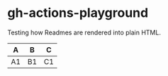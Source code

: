 <!-- @format -->

# gh-actions-playground

Testing how Readmes are rendered into plain HTML.

|  A  |  B  |  C  |
| :-: | :-: | :-: |
| A1  | B1  | C1  |
